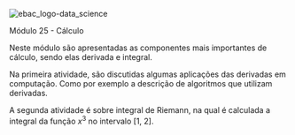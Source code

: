![ebac_logo-data_science](https://github.com/LucRib9/Ciencia_de_Dados_EBAC/assets/127044748/83baba6a-a2d6-47d2-a5ef-bd7e5ce7b7a7)

Módulo 25 - Cálculo

Neste módulo são apresentadas as componentes mais importantes de cálculo, sendo elas derivada e integral.

Na primeira atividade, são discutidas algumas aplicações das derivadas em computação. Como por exemplo a descrição de algoritmos 
que utilizam derivadas.

A segunda atividade é sobre integral de Riemann, na qual é calculada a integral da função $x^{3}$ no intervalo [1, 2].
